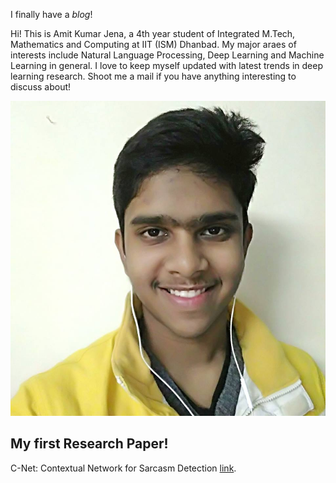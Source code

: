 I finally have a *blog*!

Hi! This is Amit Kumar Jena, a 4th year student of Integrated M.Tech, Mathematics and Computing at IIT (ISM) Dhanbad. My major araes of interests include Natural Language Processing, Deep Learning and Machine Learning in general. I love to keep myself updated with latest trends in deep learning research. Shoot me a mail if you have anything interesting to discuss about!

![My image](images/myPic.jpg)

## My first Research Paper!

C-Net: Contextual Network for Sarcasm Detection [link](https://www.aclweb.org/anthology/2020.figlang-1.8/). 
